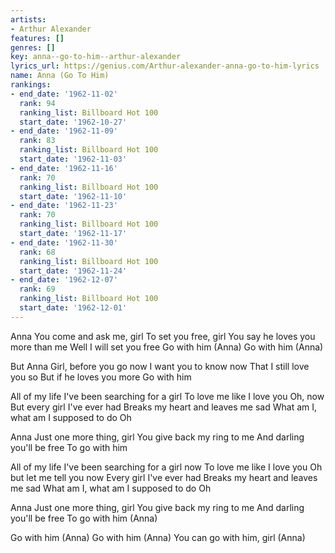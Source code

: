 ```yaml
---
artists:
- Arthur Alexander
features: []
genres: []
key: anna--go-to-him--arthur-alexander
lyrics_url: https://genius.com/Arthur-alexander-anna-go-to-him-lyrics
name: Anna (Go To Him)
rankings:
- end_date: '1962-11-02'
  rank: 94
  ranking_list: Billboard Hot 100
  start_date: '1962-10-27'
- end_date: '1962-11-09'
  rank: 83
  ranking_list: Billboard Hot 100
  start_date: '1962-11-03'
- end_date: '1962-11-16'
  rank: 70
  ranking_list: Billboard Hot 100
  start_date: '1962-11-10'
- end_date: '1962-11-23'
  rank: 70
  ranking_list: Billboard Hot 100
  start_date: '1962-11-17'
- end_date: '1962-11-30'
  rank: 68
  ranking_list: Billboard Hot 100
  start_date: '1962-11-24'
- end_date: '1962-12-07'
  rank: 69
  ranking_list: Billboard Hot 100
  start_date: '1962-12-01'
---
```

Anna
You come and ask me, girl
To set you free, girl
You say he loves you more than me
Well I will set you free
Go with him (Anna)
Go with him (Anna)


But Anna
Girl, before you go now
I want you to know now
That I still love you so
But if he loves you more
Go with him


All of my life
I've been searching for a girl
To love me like I love you
Oh, now
But every girl I've ever had
Breaks my heart and leaves me sad
What am I, what am I supposed to do
Oh


Anna
Just one more thing, girl
You give back my ring to me
And darling you'll be free
To go with him


All of my life
I've been searching for a girl now
To love me like I love you
Oh but let me tell you now
Every girl I've ever had
Breaks my heart and leaves me sad
What am I, what am I supposed to do
Oh


Anna
Just one more thing, girl
You give back my ring to me
And darling you'll be free
To go with him (Anna)


Go with him (Anna)
Go with him (Anna)
You can go with him, girl (Anna)
